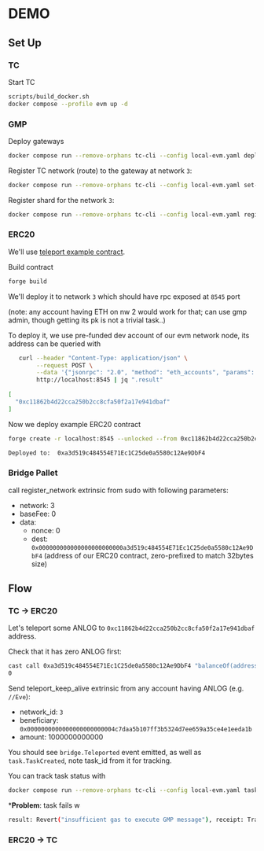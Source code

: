# DEMO 
## Set Up

### TC 

Start TC

``` sh
scripts/build_docker.sh
docker compose --profile evm up -d
```

### GMP
    
Deploy gateways

``` sh
docker compose run --remove-orphans tc-cli --config local-evm.yaml deploy
```

Register TC network (route) to the gateway at network `3`:

``` sh
docker compose run --remove-orphans tc-cli --config local-evm.yaml set-tc-route 3 0x49877F1e26d523e716d941a424af46B86EcaF09E
```

Register shard for the network `3`:

``` sh
docker compose run --remove-orphans tc-cli --config local-evm.yaml register-shards 3
```

### ERC20 

We'll use [teleport example contract](https://github.com/Analog-Labs/analog-gmp-examples/blob/00090ef5b83574c5fdaa2a10d428f87e1702cc79/examples/teleport-tokens/BasicERC20.sol). 

Build contract 

``` sh
forge build
```

We'll deploy it to network `3` which should have rpc exposed at `8545` port

(note: any account having ETH on nw 2 would work for that; can use gmp admin, though getting its pk is not a trivial task..)

To deploy it, we use pre-funded dev account of our evm network node, its address can be queried with 

``` sh
   curl --header "Content-Type: application/json" \
        --request POST \
        --data '{"jsonrpc": "2.0", "method": "eth_accounts", "params": [], "id": 0}' \
        http://localhost:8545 | jq ".result"
        
[
  "0xc11862b4d22cca250b2cc8cfa50f2a17e941dbaf"
] 
```

Now we deploy example ERC20 contract 

``` sh
forge create -r localhost:8545 --unlocked --from 0xc11862b4d22cca250b2cc8cfa50f2a17e941dbaf --constructor-args-path=./constructor.args.txt examples/teleport-tokens/BasicERC20.sol:BasicERC20 --broadcast

Deployed to:  0xa3d519c484554E71Ec1C25de0a5580c12Ae9DbF4
```

### Bridge Pallet 

call register_network extrinsic from sudo with following parameters:

+ network: 3
+ baseFee: 0
+ data:
  + nonce: 0
  + dest: `0x000000000000000000000000a3d519c484554E71Ec1C25de0a5580c12Ae9DbF4` (address of our ERC20 contract, zero-prefixed to match 32bytes size)

## Flow 

### TC -> ERC20 

Let's teleport some ANLOG to `0xc11862b4d22cca250b2cc8cfa50f2a17e941dbaf` address.

Check that it has zero ANLOG first: 

``` sh
cast call 0xa3d519c484554E71Ec1C25de0a5580c12Ae9DbF4 "balanceOf(address)(uint256)" 0xc11862b4d22cca250b2cc8cfa50f2a17e941dbaf
0
```

Send teleport_keep_alive extrinsic from any account having ANLOG (e.g. `//Eve`):

+ network_id: `3`
+ beneficiary: `0x0000000000000000000000004c7daa5b107ff3b5324d7ee659a35ce4e1eeda1b`
+ amount: 1000000000000

You should see `bridge.Teleported` event emitted, as well as `task.TaskCreated`, note task_id from it for tracking. 

You can track task status with 

``` sh
docker compose run --remove-orphans tc-cli --config local-evm.yaml task 40
```

***Problem**: task fails w 

``` sh
result: Revert("insufficient gas to execute GMP message"), receipt: TransactionReceipt { transaction_hash: 0xf05aa58a31f0206342d09f0dcfee0d27123749323aa747443da183229b234cae, transaction_index: 0, block_hash: 0x85a6f15ff3a28dc0834ecd1043265f0dcb970c72a645722e060b6632d2b9d72e, block_number: Some(377), from: Some(0x1c14e67873358e6ad9a282714a00445c7787a04c), to: Some(0x49877f1e26d523e716d941a424af46b86ecaf09
```



### ERC20 -> TC 
